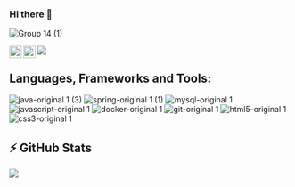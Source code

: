 ### Hi there 👋

![Group 14 (1)](https://user-images.githubusercontent.com/679831/116864950-52a1c400-ac26-11eb-88f9-be436af14e4c.png)

<a href="https://twitter.com/mangeshsn">
  <img align="left" alt="Mangesh Narkhede | Twitter" width="22px" src="https://raw.githubusercontent.com/peterthehan/peterthehan/master/assets/twitter.svg" />
</a>

<a href="https://www.linkedin.com/in/mangeshnarkhede/">
  <img align="left" alt="Mangesh's LinkedIN" width="22px" src="https://raw.githubusercontent.com/peterthehan/peterthehan/master/assets/linkedin.svg" />
</a>

![](https://visitor-badge.glitch.me/badge?page_id=mangeshsn.mangeshsn)

<!-- in your header -->
<link rel="stylesheet" href="https://cdn.jsdelivr.net/gh/devicons/devicon@v2.11.0/devicon.min.css">

## **Languages, Frameworks and Tools:**  

<!-- icons from https://devicon.dev/ -->

![java-original 1 (3)](https://user-images.githubusercontent.com/679831/116859599-dc00c880-ac1d-11eb-88d2-aa09fa41d672.png)
![spring-original 1 (1)](https://user-images.githubusercontent.com/679831/116859601-ddca8c00-ac1d-11eb-958f-08df431acd25.png)
![mysql-original 1](https://user-images.githubusercontent.com/679831/116859608-defbb900-ac1d-11eb-96c4-3fce1e9c8888.png)
![javascript-original 1](https://user-images.githubusercontent.com/679831/116859612-e02ce600-ac1d-11eb-8a26-fe245bb94cf9.png)
![docker-original 1](https://user-images.githubusercontent.com/679831/116859672-fe92e180-ac1d-11eb-9036-b46e80fafd2d.png)
![git-original 1](https://user-images.githubusercontent.com/679831/116859859-4a458b00-ac1e-11eb-9286-ffedc8b0eea2.png)
![html5-original 1](https://user-images.githubusercontent.com/679831/116860006-8678eb80-ac1e-11eb-9c70-720a0aa4befe.png)
![css3-original 1](https://user-images.githubusercontent.com/679831/116860012-87aa1880-ac1e-11eb-9164-05f22da3ab5f.png)

## ⚡ GitHub Stats
<img src="https://github-readme-stats.vercel.app/api/top-langs/?username=mangeshsn" />

<!--
**mangeshsn/mangeshsn** is a ✨ _special_ ✨ repository because its `README.md` (this file) appears on your GitHub profile.

Here are some ideas to get you started:

- 🔭 I’m currently working on ...
- 🌱 I’m currently learning ...
- 👯 I’m looking to collaborate on ...
- 🤔 I’m looking for help with ...
- 💬 Ask me about ...
- 📫 How to reach me: ...
- 😄 Pronouns: ...
- ⚡ Fun fact: ...
-->


